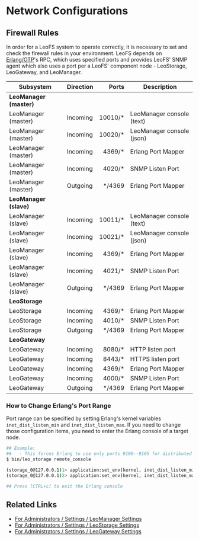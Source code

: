 # Network Configurations
## Firewall Rules

In order for a LeoFS system to operate correctly, it is necessary to set and check the firewall rules in your environment. LeoFS depends on <a href="http://www.erlang.org/" target="_blank">Erlang/OTP</a>'s RPC, which uses specified ports and provides LeoFS' SNMP agent which also uses a port per a LeoFS' component node - LeoStorage, LeoGateway, and LeoManager.


| Subsystem           | Direction | Ports    | Description               |
|---------------------|-----------|---------:|---------------------------|
| **LeoManager (master)** |
| LeoManager (master) | Incoming  | 10010/*  | LeoManager console (text) |
| LeoManager (master) | Incoming  | 10020/*  | LeoManager console (json) |
| LeoManager (master) | Incoming  | 4369/*   | Erlang Port Mapper        |
| LeoManager (master) | Incoming  | 4020/*   | SNMP Listen Port          |
| LeoManager (master) | Outgoing  | */4369   | Erlang Port Mapper        |
| **LeoManager (slave)** |
| LeoManager (slave)  | Incoming  | 10011/*  | LeoManager console (text) |
| LeoManager (slave)  | Incoming  | 10021/*  | LeoManager console (json) |
| LeoManager (slave)  | Incoming  | 4369/*   | Erlang Port Mapper        |
| LeoManager (slave)  | Incoming  | 4021/*   | SNMP Listen Port          |
| LeoManager (slave)  | Outgoing  | */4369   | Erlang Port Mapper        |
| **LeoStorage**      |
| LeoStorage          | Incoming  | 4369/*   | Erlang Port Mapper        |
| LeoStorage          | Incoming  | 4010/*   | SNMP Listen Port          |
| LeoStorage          | Outgoing  | */4369   | Erlang Port Mapper        |
| **LeoGateway**      |
| LeoGateway          | Incoming  | 8080/*   | HTTP listen port          |
| LeoGateway          | Incoming  | 8443/*   | HTTPS listen port         |
| LeoGateway          | Incoming  | 4369/*   | Erlang Port Mapper        |
| LeoGateway          | Incoming  | 4000/*   | SNMP Listen Port          |
| LeoGateway          | Outgoing  | */4369   | Erlang Port Mapper        |

### How to Change Erlang's Port Range

Port range can be specified by setting Erlang's kernel variables `inet_dist_listen_min` and `inet_dist_listen_max`. If you need to change those configuration items, you need to enter the Erlang console of a target node.

```bash
## Example:
##   - This forces Erlang to use only ports 9100--9105 for distributed Erlang traffic.
$ bin/leo_storage remote_console

(storage_0@127.0.0.1)1> application:set_env(kernel, inet_dist_listen_min, 9100).
(storage_0@127.0.0.1)2> application:set_env(kernel, inet_dist_listen_max, 9105).

## Press [CTRL+c] to exit the Erlang console
```

## Related Links

- [For Administrators / Settings / LeoManager Settings](../settings/leo_manager.md)
- [For Administrators / Settings / LeoStorage Settings](../settings/leo_storage.md)
- [For Administrators / Settings / LeoGateway Settings](../settings/leo_gateway.md)
